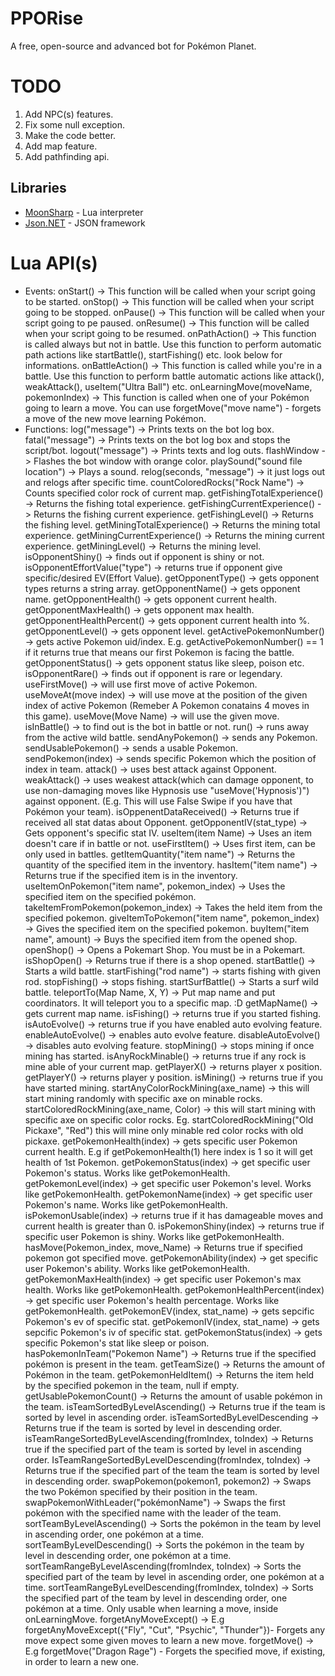 # PPORise
A free, open-source and advanced bot for Pokémon Planet.

# TODO
1) Add NPC(s) features.
2) Fix some null exception.
3) Make the code better.
4) Add map feature.
5) Add pathfinding api.


## Libraries

* [MoonSharp](http://www.moonsharp.org/) - Lua interpreter
* [Json.NET](http://www.newtonsoft.com/json) - JSON framework

# Lua API(s)
* Events:
onStart() -> This function will be called when your script going to be started.
onStop() -> This function will be called when your script going to be stopped.
onPause() -> This function will be called when your script going to pe paused.
onResume() -> This function will be called when your script going to be resumed.
onPathAction() -> This function is called always but not in battle. Use this function 
to perform automatic path actions like startBattle(), startFishing() etc. look below for informations.
onBattleAction() -> This function is called while you're in a battle. Use this function to perform
battle automatic actions like attack(), weakAttack(), useItem("Ultra Ball") etc.
onLearningMove(moveName, pokemonIndex) -> This function is called when one of your Pokémon
going to learn a move. You can use forgetMove("move name") - forgets a move of the new move learning
Pokémon.
* Functions:
log("message") -> Prints texts on the bot log box.
fatal("message") -> Prints texts on the bot log box and stops the script/bot.
logout("message") -> Prints texts and log outs.
flashWindow -> Flashes the bot window with orange color.
playSound("sound file location") -> Plays a sound.
relog(seconds, "message") -> it just logs out and relogs after specific time.
countColoredRocks("Rock Name") -> Counts specified color rock of current map.
getFishingTotalExperience() -> Returns the fishing total experience.
getFishingCurrentExperience() -> Returns the fishing current experience.
getFishingLevel() -> Returns the fishing level.
getMiningTotalExperience() -> Returns the mining total experience.
getMiningCurrentExperience() -> Returns the mining current experience.
getMiningLevel() -> Returns the mining level.
isOpponentShiny() -> finds out if opponent is shiny or not.
isOpponentEffortValue("type") -> returns true if opponent give specific/desired EV(Effort Value).
getOpponentType() -> gets opponent types returns a string array.
getOpponentName() -> gets opponent name.
getOpponentHealth() -> gets opponent current health.
getOpponentMaxHealth() -> gets opponent max health.
getOpponentHealthPercent() -> gets opponent current health into %.
getOpponentLevel() -> gets opponent level.
getActivePokemonNumber() -> gets active Pokemon uid/index. 
E.g. getActivePokemonNumber() == 1 if it returns true that means our first Pokemon is facing the battle.
getOpponentStatus() -> gets opponent status like sleep, poison etc.
isOpponentRare() -> finds out if opponent is rare or legendary.
useFirstMove() -> will use first move of active Pokemon.
useMoveAt(move index) -> will use move at the position of the given index of active Pokemon (Remeber A Pokemon conatains 4 moves in this game).
useMove(Move Name) -> will use the given move.
isInBattle() -> to find out is the bot in battle or not.
run() -> runs away from the active wild battle.
sendAnyPokemon() -> sends any Pokemon.
sendUsablePokemon() -> sends a usable Pokemon.
sendPokemon(index) -> sends specific Pokemon which the position of index in team.
attack() -> uses best attack against Opponent.
weakAttack() -> uses weakest attack(which can damage opponent, to use non-damaging moves like Hypnosis use "useMove('Hypnosis')") against opponent. (E.g. This will use False Swipe if you have that Pokémon your team).
isOppenentDataReceived() -> Returns true if received all stat datas about Opponent.
getOpponentIV(stat_type) -> Gets opponent's specific stat IV.
useItem(item Name) -> Uses an item doesn't care if in battle or not.
useFirstItem() -> Uses first item, can be only used in battles.
getItemQuantity("item name") -> Returns the quantity of the specified item in the inventory.
hasItem("item name") -> Returns true if the specified item is in the inventory.
useItemOnPokemon("item name", pokemon_index) -> Uses the specified item on the specified pokémon.
takeItemFromPokemon(pokemon_index) -> Takes the held item from the specified pokemon.
giveItemToPokemon("item name", pokemon_index) -> Gives the specified item on the specified pokemon.
buyItem("item name", amount) -> Buys the specified item from the opened shop.
openShop() -> Opens a Pokemart Shop. You must be in a Pokemart.
isShopOpen() -> Returns true if there is a shop opened.
startBattle() -> Starts a wild battle.
startFishing("rod name") -> starts fishing with given rod.
stopFishing() -> stops fishing.
startSurfBattle() -> Starts a surf wild battle.
teleportTo(Map Name, X, Y) -> Put map name and put coordinators. It will teleport you to a specific map. :D
getMapName() -> gets current map name.
isFishing() -> returns true if you started fishing.
isAutoEvolve() -> returns true if you have enabled auto evolving feature.
enableAutoEvolve() -> enables auto evolve feature.
disableAutoEvolve() -> disables auto evolving feature.
stopMining() -> stops mining if once mining has started.
isAnyRockMinable() -> returns true if any rock is mine able of your current map.
getPlayerX() -> returns player x position.
getPlayerY() -> returns player y position.
isMining() -> returns true if you have started mining.
startAnyColorRockMining(axe_name) -> this will start mining randomly with specific axe on minable rocks.
startColoredRockMining(axe_name, Color) -> this will start mining with specific axe on specific color rocks.
Eg. startColoredRockMining("Old Pickaxe", "Red") this will mine only minable red color rocks with old pickaxe.
getPokemonHealth(index) -> gets specific user Pokemon current health. E.g if getPokemonHealth(1) here index is 1 so it will get health of 1st Pokemon.
getPokemonStatus(index) -> get specific user Pokemon's status. Works like getPokemonHealth.
getPokemonLevel(index) -> get specific user Pokemon's level. Works like getPokemonHealth.
getPokemonName(index) -> get specific user Pokemon's name. Works like getPokemonHealth.
isPokemonUsable(index) -> returns true if it has damageable moves and current health is greater than 0.
isPokemonShiny(index) -> returns true if specific user Pokemon is shiny. Works like getPokemonHealth.
hasMove(Pokemon_index, move_Name) -> Returns true if specified pokemon got specified move.
getPokemonAbility(index) -> get specific user Pokemon's ability. Works like getPokemonHealth.
getPokemonMaxHealth(index) -> get specific user Pokemon's max health. Works like getPokemonHealth.
getPokemonHealthPercent(index) -> get specific user Pokemon's health percentage. Works like getPokemonHealth.
getPokemonEV(index, stat_name) -> gets sepcific Pokemon's ev of specific stat.
getPokemonIV(index, stat_name) -> gets sepcific Pokemon's iv of specific stat.
getPokemonStatus(index) -> gets specific Pokemon's stat like sleep or poison.
hasPokemonInTeam("Pokemon Name") -> Returns true if the specified pokémon is present in the team.
getTeamSize() -> Returns the amount of Pokémon in the team.
getPokemonHeldItem() -> Returns the item held by the specified pokemon in the team, null if empty.
getUsablePokemonCount() -> Returns the amount of usable pokémon in the team.
isTeamSortedByLevelAscending() -> Returns true if the team is sorted by level in ascending order.
isTeamSortedByLevelDescending -> Returns true if the team is sorted by level in descending order.
isTeamRangeSortedByLevelAscending(fromIndex, toIndex) -> Returns true if the specified part of the team is sorted by level in ascending order.
IsTeamRangeSortedByLevelDescending(fromIndex, toIndex) -> Returns true if the specified part of the team the team is sorted by level in descending order.
swapPokemon(pokemon1, pokemon2) -> Swaps the two Pokémon specified by their position in the team.
swapPokemonWithLeader("pokémonName") -> Swaps the first pokémon with the specified name with the leader of the team.
sortTeamByLevelAscending() -> Sorts the pokémon in the team by level in ascending order, one pokémon at a time.
sortTeamByLevelDescending() -> Sorts the pokémon in the team by level in descending order, one pokémon at a time.
sortTeamRangeByLevelAscending(fromIndex, toIndex) -> Sorts the specified part of the team by level in ascending order, one pokémon at a time.
sortTeamRangeByLevelDescending(fromIndex, toIndex) -> Sorts the specified part of the team by level in descending order, one pokémon at a time.
Only usable when learning a move, inside onLearningMove.
forgetAnyMoveExcept() -> E.g forgetAnyMoveExcept({"Fly", "Cut", "Psychic", "Thunder"})- Forgets any move expect some given moves to learn a new move.
forgetMove() -> E.g forgetMove("Dragon Rage") - Forgets the specified move, if existing, in order to learn a new one.
